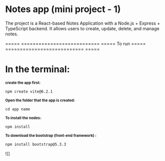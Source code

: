 # Notes app (mini project - 1)
 

The project is a React-based Notes Application with a Node.js + Express + TypeScript backend. It allows users to create, update, delete, and manage notes.

===== =========================== ===== To run ===== =========================== ===== 

# In the terminal:

<small><strong>create the app first: </strong></small>
```
npm create vite@6.2.1
```
<small><strong> Open the folder that the app is created: </strong></small>
```
cd app name
```
<small><strong> To install the nodes: </strong></small>
```
npm install
```
<small><strong>To download the bootstrap (front-end framework) : </strong></small>
```
npm install bootstrap@5.3.3
```
![]
